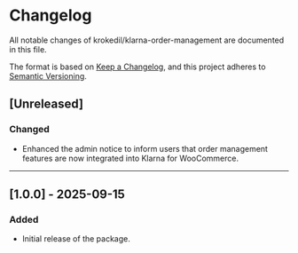 # Changelog

All notable changes of krokedil/klarna-order-management are documented in this file.

The format is based on [Keep a Changelog](https://keepachangelog.com/en/1.0.0/),
and this project adheres to [Semantic Versioning](https://semver.org/spec/v2.0.0.html).

## [Unreleased]

### Changed

* Enhanced the admin notice to inform users that order management features are now integrated into Klarna for WooCommerce.

------------------
## [1.0.0] - 2025-09-15

### Added

* Initial release of the package.
